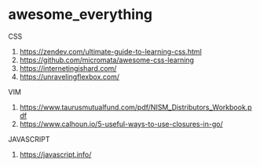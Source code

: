 # awesome_everything

CSS
1. https://zendev.com/ultimate-guide-to-learning-css.html
2. https://github.com/micromata/awesome-css-learning
3. https://internetingishard.com/
4. https://unravelingflexbox.com/

VIM
1. https://www.taurusmutualfund.com/pdf/NISM_Distributors_Workbook.pdf
2. https://www.calhoun.io/5-useful-ways-to-use-closures-in-go/

JAVASCRIPT
1. https://javascript.info/
